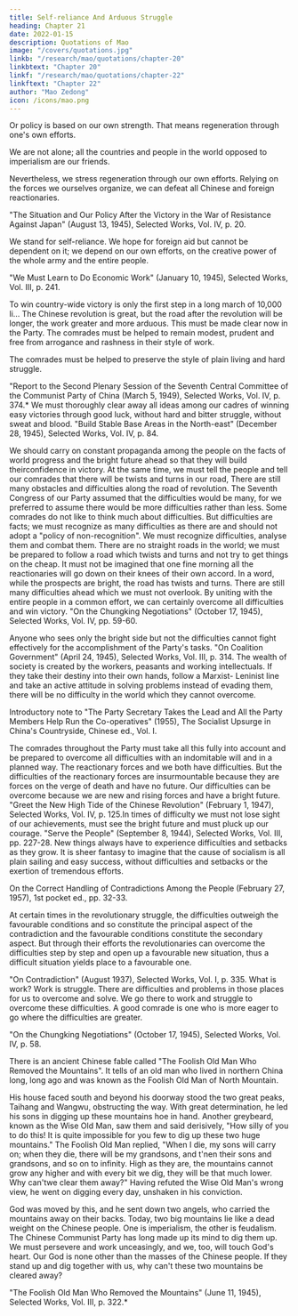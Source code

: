 ```yaml
---
title: Self-reliance And Arduous Struggle
heading: Chapter 21
date: 2022-01-15
description: Quotations of Mao
image: "/covers/quotations.jpg"
linkb: "/research/mao/quotations/chapter-20"
linkbtext: "Chapter 20"
linkf: "/research/mao/quotations/chapter-22"
linkftext: "Chapter 22"
author: "Mao Zedong"
icon: /icons/mao.png
---
```



Or policy is based on our own strength. That means regeneration through one's own efforts. 

We are not alone; all the countries and people in the world opposed to imperialism are our friends.

Nevertheless, we stress regeneration through our own efforts. Relying on the forces we ourselves organize, we can defeat all Chinese and foreign reactionaries.


"The Situation and Our Policy After the Victory in the War of Resistance Against Japan" (August 13, 1945), Selected Works, Vol. IV, p. 20.


We stand for self-reliance. We hope for foreign aid but cannot be dependent on it; we depend on our own efforts, on the creative power of the whole army and the entire people.

"We Must Learn to Do Economic Work" (January 10, 1945), Selected Works, Vol. III, p. 241.

To win country-wide victory is only the first step in a long march of 10,000 li… The Chinese revolution is great, but the road after the revolution will be longer, the work greater and more arduous. This must be made clear now in the Party. The comrades must be helped to remain modest,
prudent and free from arrogance and rashness in their style of work. 

The comrades must be helped to preserve the style of plain living and hard struggle.

"Report to the Second Plenary Session of the Seventh Central Committee of the
Communist Party of China (March 5, 1949), Selected Works, Vol. IV, p. 374.*
We must thoroughly clear away all ideas among our cadres of winning easy
victories through good luck, without hard and bitter struggle, without sweat
and blood.
"Build Stable Base Areas in the North-east" (December 28, 1945), Selected Works,
Vol. IV, p. 84.

We should carry on constant propaganda among the people on the facts of
world progress and the bright future ahead so that they will build theirconfidence in victory. At the same time, we must tell the people and tell our
comrades that there will be twists and turns in our road, There are still many
obstacles and difficulties along the road of revolution. The Seventh Congress
of our Party assumed that the difficulties would be many, for we preferred to
assume there would be more difficulties rather than less. Some comrades do
not like to think much about difficulties. But difficulties are facts; we must
recognize as many difficulties as there are and should not adopt a "policy of
non-recognition". We must recognize difficulties, analyse them and combat
them. There are no straight roads in the world; we must be prepared to follow
a road which twists and turns and not try to get things on the cheap. It must
not be imagined that one fine morning all the reactionaries will go down on
their knees of their own accord. In a word, while the prospects are bright, the
road has twists and turns. There are still many difficulties ahead which we
must not overlook. By uniting with the entire people in a common effort, we
can certainly overcome all difficulties and win victory.
"On the Chungking Negotiations" (October 17, 1945), Selected Works, Vol. IV, pp.
59-60.

Anyone who sees only the bright side but not the difficulties cannot fight
effectively for the accomplishment of the Party's tasks.
"On Coalition Government" (April 24, 1945), Selected Works, Vol. III, p. 314.
The wealth of society is created by the workers, peasants and working
intellectuals. If they take their destiny into their own hands, follow a Marxist-
Leninist line and take an active attitude in solving problems instead of
evading them, there will be no difficulty in the world which they cannot
overcome.

Introductory note to "The Party Secretary Takes the Lead and All the Party Members
Help Run the Co-operatives" (1955), The Socialist Upsurge in China's Countryside,
Chinese ed., Vol. I.

The comrades throughout the Party must take all this fully into account and
be prepared to overcome all difficulties with an indomitable will and in a
planned way. The reactionary forces and we both have difficulties. But the
difficulties of the reactionary forces are insurmountable because they are
forces on the verge of death and have no future. Our difficulties can be
overcome because we are new and rising forces and have a bright future.
"Greet the New High Tide of the Chinese Revolution" (February 1, 1947), Selected
Works, Vol. IV, p. 125.In times of difficulty we must not lose sight of our achievements, must see
the bright future and must pluck up our courage.
"Serve the People" (September 8, 1944), Selected Works, Vol. III, pp. 227-28.
New things always have to experience difficulties and setbacks as they grow.
It is sheer fantasy to imagine that the cause of socialism is all plain sailing
and easy success, without difficulties and setbacks or the exertion of
tremendous efforts.

On the Correct Handling of Contradictions Among the People (February 27, 1957),
1st pocket ed., pp. 32-33.

At certain times in the revolutionary struggle, the difficulties outweigh the
favourable conditions and so constitute the principal aspect of the
contradiction and the favourable conditions constitute the secondary aspect.
But through their efforts the revolutionaries can overcome the difficulties step
by step and open up a favourable new situation, thus a difficult situation
yields place to a favourable one.

"On Contradiction" (August 1937), Selected Works, Vol. I, p. 335.
What is work? Work is struggle. There are difficulties and problems in those
places for us to overcome and solve. We go there to work and struggle to
overcome these difficulties. A good comrade is one who is more eager to go
where the difficulties are greater.

"On the Chungking Negotiations" (October 17, 1945), Selected Works, Vol. IV, p. 58.

There is an ancient Chinese fable called "The Foolish Old Man Who Removed the Mountains". It tells of an old man who lived in northern China long, long ago and was known as the Foolish Old Man of North Mountain. 

His house faced south and beyond his doorway stood the two great peaks, Taihang and Wangwu, obstructing the way. With great determination, he led his sons in digging up these mountains hoe in hand. Another greybeard, known as the Wise Old Man, saw them and said derisively, "How silly of you
to do this! It is quite impossible for you few to dig up these two huge
mountains." The Foolish Old Man replied, "When I die, my sons will carry
on; when they die, there will be my grandsons, and t'nen their sons and
grandsons, and so on to infinity. High as they are, the mountains cannot grow
any higher and with every bit we dig, they will be that much lower. Why can'twe clear them away?" Having refuted the Wise Old Man's wrong view, he
went on digging every day, unshaken in his conviction. 

God was moved by
this, and he sent down two angels, who carried the mountains away on their
backs. Today, two big mountains lie like a dead weight on the Chinese
people. One is imperialism, the other is feudalism. The Chinese Communist
Party has long made up its mind to dig them up. We must persevere and work
unceasingly, and we, too, will touch God's heart. Our God is none other than
the masses of the Chinese people. If they stand up and dig together with us,
why can't these two mountains be cleared away?

"The Foolish Old Man Who Removed the Mountains" (June 11, 1945), Selected
Works, Vol. III, p. 322.*

